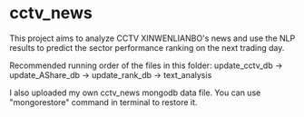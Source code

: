 # cctv_news

This project aims to analyze CCTV XINWENLIANBO's news and use the NLP results to predict the sector performance ranking on the next trading day. 

Recommended running order of the files in this folder: 
update_cctv_db -> update_AShare_db -> update_rank_db -> text_analysis

I also uploaded my own cctv_news mongodb data file. You can use "mongorestore" command in terminal to restore it. 

